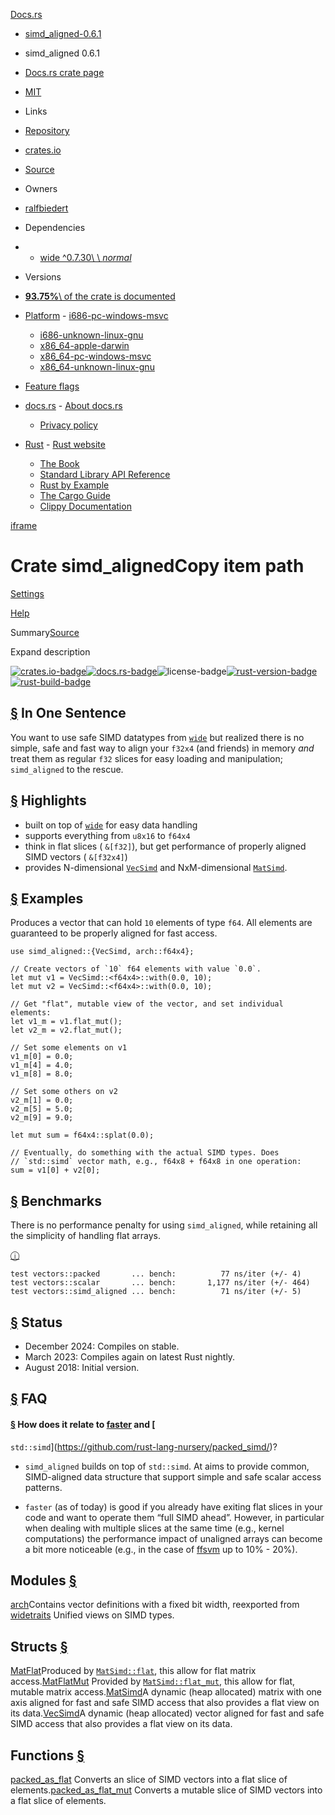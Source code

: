[Docs.rs](https://docs.rs/)

- [simd\_aligned-0.6.1](https://docs.rs/simd_aligned/0.6.1/simd_aligned/# "Safe and fast SIMD-aligned data structures with easy and transparent 'flat' access.")


- simd\_aligned 0.6.1

- [Docs.rs crate page](https://docs.rs/crate/simd_aligned/0.6.1 "See simd_aligned in docs.rs")
- [MIT](https://spdx.org/licenses/MIT)

- Links
- [Repository](https://github.com/ralfbiedert/simd_aligned_rust)
- [crates.io](https://crates.io/crates/simd_aligned "See simd_aligned in crates.io")
- [Source](https://docs.rs/crate/simd_aligned/0.6.1/source/ "Browse source of simd_aligned-0.6.1")

- Owners
- [ralfbiedert](https://crates.io/users/ralfbiedert)

- Dependencies
-
    - [wide ^0.7.30\\
      \\
      _normal_](https://docs.rs/wide/^0.7.30)


- Versions

- [**93.75%**\\
  of the crate is documented](https://docs.rs/crate/simd_aligned/0.6.1)

- [Platform](https://docs.rs/simd_aligned/0.6.1/simd_aligned/#)  - [i686-pc-windows-msvc](https://docs.rs/crate/simd_aligned/0.6.1/target-redirect/i686-pc-windows-msvc/simd_aligned/index.html)
    - [i686-unknown-linux-gnu](https://docs.rs/crate/simd_aligned/0.6.1/target-redirect/i686-unknown-linux-gnu/simd_aligned/index.html)
    - [x86\_64-apple-darwin](https://docs.rs/crate/simd_aligned/0.6.1/target-redirect/x86_64-apple-darwin/simd_aligned/index.html)
    - [x86\_64-pc-windows-msvc](https://docs.rs/crate/simd_aligned/0.6.1/target-redirect/x86_64-pc-windows-msvc/simd_aligned/index.html)
    - [x86\_64-unknown-linux-gnu](https://docs.rs/crate/simd_aligned/0.6.1/target-redirect/x86_64-unknown-linux-gnu/simd_aligned/index.html)
- [Feature flags](https://docs.rs/crate/simd_aligned/0.6.1/features "Browse available feature flags of simd_aligned-0.6.1")

- [docs.rs](https://docs.rs/simd_aligned/0.6.1/simd_aligned/#)  - [About docs.rs](https://docs.rs/about)
    - [Privacy policy](https://foundation.rust-lang.org/policies/privacy-policy/#docs.rs)

- [Rust](https://docs.rs/simd_aligned/0.6.1/simd_aligned/#)  - [Rust website](https://www.rust-lang.org/)
    - [The Book](https://doc.rust-lang.org/book/)
    - [Standard Library API Reference](https://doc.rust-lang.org/std/)
    - [Rust by Example](https://doc.rust-lang.org/rust-by-example/)
    - [The Cargo Guide](https://doc.rust-lang.org/cargo/guide/)
    - [Clippy Documentation](https://doc.rust-lang.org/nightly/clippy)

[iframe](/-/storage-change-detection.html)

# Crate simd\_alignedCopy item path

[Settings](https://docs.rs/simd_aligned/0.6.1/settings.html)

[Help](https://docs.rs/simd_aligned/0.6.1/help.html)

Summary[Source](https://docs.rs/simd_aligned/0.6.1/src/simd_aligned/lib.rs.html#1-108)

Expand description

[![crates.io-badge](https://img.shields.io/crates/v/simd_aligned.svg)](https://crates.io/crates/simd_aligned)[![docs.rs-badge](https://docs.rs/simd_aligned/badge.svg)](https://docs.rs/simd_aligned/)![license-badge](https://img.shields.io/badge/license-MIT-blue.svg)[![rust-version-badge](https://img.shields.io/badge/rust-1.83%2B-blue.svg?maxAge=3600)](https://github.com/ralfbiedert/simd_aligned)[![rust-build-badge](https://github.com/ralfbiedert/simd_aligned/actions/workflows/rust.yml/badge.svg)](https://github.com/ralfbiedert/simd_aligned/actions/workflows/rust.yml)

## [§](https://docs.rs/simd_aligned/0.6.1/simd_aligned/\#in-one-sentence) In One Sentence

You want to use safe SIMD datatypes from [`wide`](https://crates.io/crates/wide/) but realized there is no simple, safe
and fast way to align your `f32x4` (and friends) in memory _and_ treat them as regular `f32` slices for easy loading and
manipulation; `simd_aligned` to the rescue.

## [§](https://docs.rs/simd_aligned/0.6.1/simd_aligned/\#highlights) Highlights

- built on top of [`wide`](https://crates.io/crates/wide/) for easy data handling
- supports everything from `u8x16` to `f64x4`
- think in flat slices ( `&[f32]`), but get performance of properly aligned SIMD vectors ( `&[f32x4]`)
- provides N-dimensional [`VecSimd`](https://docs.rs/simd_aligned/latest/simd_aligned/struct.VecSimd.html) and
  NxM-dimensional [`MatSimd`](https://docs.rs/simd_aligned/latest/simd_aligned/struct.MatSimd.html).

## [§](https://docs.rs/simd_aligned/0.6.1/simd_aligned/\#examples) Examples

Produces a vector that can hold `10` elements of type `f64`. All elements are guaranteed to be properly aligned for fast
access.

```
use simd_aligned::{VecSimd, arch::f64x4};

// Create vectors of `10` f64 elements with value `0.0`.
let mut v1 = VecSimd::<f64x4>::with(0.0, 10);
let mut v2 = VecSimd::<f64x4>::with(0.0, 10);

// Get "flat", mutable view of the vector, and set individual elements:
let v1_m = v1.flat_mut();
let v2_m = v2.flat_mut();

// Set some elements on v1
v1_m[0] = 0.0;
v1_m[4] = 4.0;
v1_m[8] = 8.0;

// Set some others on v2
v2_m[1] = 0.0;
v2_m[5] = 5.0;
v2_m[9] = 9.0;

let mut sum = f64x4::splat(0.0);

// Eventually, do something with the actual SIMD types. Does
// `std::simd` vector math, e.g., f64x8 + f64x8 in one operation:
sum = v1[0] + v2[0];
```

## [§](https://docs.rs/simd_aligned/0.6.1/simd_aligned/\#benchmarks) Benchmarks

There is no performance penalty for using `simd_aligned`, while retaining all the
simplicity of handling flat arrays.

[ⓘ](https://docs.rs/simd_aligned/0.6.1/simd_aligned/# "This example is not tested")

```
test vectors::packed       ... bench:          77 ns/iter (+/- 4)
test vectors::scalar       ... bench:       1,177 ns/iter (+/- 464)
test vectors::simd_aligned ... bench:          71 ns/iter (+/- 5)
```

## [§](https://docs.rs/simd_aligned/0.6.1/simd_aligned/\#status) Status

- December 2024: Compiles on stable.
- March 2023: Compiles again on latest Rust nightly.
- August 2018: Initial version.

## [§](https://docs.rs/simd_aligned/0.6.1/simd_aligned/\#faq) FAQ

#### [§](https://docs.rs/simd_aligned/0.6.1/simd_aligned/\#how-does-it-relate-to-faster-and-stdsimd) How does it relate to [faster](https://github.com/AdamNiederer/faster) and [

`std::simd`](https://github.com/rust-lang-nursery/packed_simd/)?

- `simd_aligned` builds on top of `std::simd`. At aims to provide common, SIMD-aligned
  data structure that support simple and safe scalar access patterns.

- `faster` (as of today) is good if you already have exiting flat slices in your code
  and want to operate them “full SIMD ahead”. However, in particular when dealing with multiple
  slices at the same time (e.g., kernel computations) the performance impact of unaligned arrays can
  become a bit more noticeable (e.g., in the case of [ffsvm](https://github.com/ralfbiedert/ffsvm-rust/) up to 10% -
  20%).

## Modules [§](https://docs.rs/simd_aligned/0.6.1/simd_aligned/\#modules)

[arch](https://docs.rs/simd_aligned/0.6.1/simd_aligned/arch/index.html "mod simd_aligned::arch")Contains vector
definitions with a fixed bit width, reexported
from [wide](https://crates.io/crates/wide)[traits](https://docs.rs/simd_aligned/0.6.1/simd_aligned/traits/index.html "mod simd_aligned::traits")
Unified views on SIMD types.

## Structs [§](https://docs.rs/simd_aligned/0.6.1/simd_aligned/\#structs)

[MatFlat](https://docs.rs/simd_aligned/0.6.1/simd_aligned/struct.MatFlat.html "struct simd_aligned::MatFlat")Produced
by [
`MatSimd::flat`](https://docs.rs/simd_aligned/0.6.1/simd_aligned/struct.MatSimd.html#method.flat "method simd_aligned::MatSimd::flat"),
this allow for flat matrix
access.[MatFlatMut](https://docs.rs/simd_aligned/0.6.1/simd_aligned/struct.MatFlatMut.html "struct simd_aligned::MatFlatMut")
Provided by [
`MatSimd::flat_mut`](https://docs.rs/simd_aligned/0.6.1/simd_aligned/struct.MatSimd.html#method.flat_mut "method simd_aligned::MatSimd::flat_mut"),
this allow for flat, mutable matrix
access.[MatSimd](https://docs.rs/simd_aligned/0.6.1/simd_aligned/struct.MatSimd.html "struct simd_aligned::MatSimd")A
dynamic (heap allocated) matrix with one axis aligned for fast and safe SIMD access that
also provides a flat view on its
data.[VecSimd](https://docs.rs/simd_aligned/0.6.1/simd_aligned/struct.VecSimd.html "struct simd_aligned::VecSimd")A
dynamic (heap allocated) vector aligned for fast and safe SIMD access that also provides a
flat view on its data.

## Functions [§](https://docs.rs/simd_aligned/0.6.1/simd_aligned/\#functions)

[packed\_as\_flat](https://docs.rs/simd_aligned/0.6.1/simd_aligned/fn.packed_as_flat.html "fn simd_aligned::packed_as_flat")
Converts an slice of SIMD vectors into a flat slice of
elements.[packed\_as\_flat\_mut](https://docs.rs/simd_aligned/0.6.1/simd_aligned/fn.packed_as_flat_mut.html "fn simd_aligned::packed_as_flat_mut")
Converts a mutable slice of SIMD vectors into a flat slice of elements.